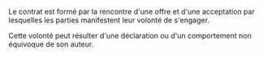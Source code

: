 Le contrat est formé par la rencontre d'une offre et d'une acceptation par lesquelles les parties manifestent leur volonté de s'engager.

Cette volonté peut résulter d'une déclaration ou d'un comportement non équivoque de son auteur.
